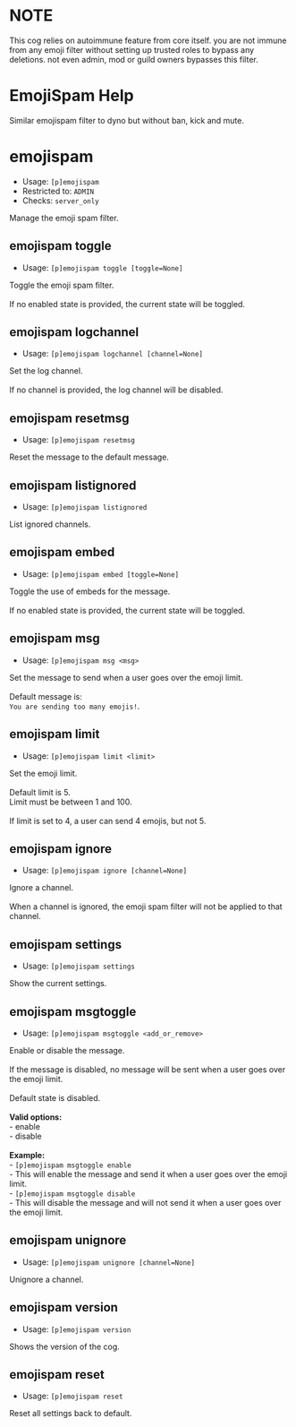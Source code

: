 # NOTE
This cog relies on autoimmune feature from core itself. you are not immune from any emoji filter without setting up trusted roles to bypass any deletions. not even admin, mod or guild owners bypasses this filter.

# EmojiSpam Help

Similar emojispam filter to dyno but without ban, kick and mute.

# emojispam
 - Usage: `[p]emojispam `
 - Restricted to: `ADMIN`
 - Checks: `server_only`

Manage the emoji spam filter.

## emojispam toggle
 - Usage: `[p]emojispam toggle [toggle=None] `

Toggle the emoji spam filter.<br/><br/>If no enabled state is provided, the current state will be toggled.

## emojispam logchannel
 - Usage: `[p]emojispam logchannel [channel=None] `

Set the log channel.<br/><br/>If no channel is provided, the log channel will be disabled.

## emojispam resetmsg
 - Usage: `[p]emojispam resetmsg `

Reset the message to the default message.

## emojispam listignored
 - Usage: `[p]emojispam listignored `

List ignored channels.

## emojispam embed
 - Usage: `[p]emojispam embed [toggle=None] `

Toggle the use of embeds for the message.<br/><br/>If no enabled state is provided, the current state will be toggled.

## emojispam msg
 - Usage: `[p]emojispam msg <msg> `

Set the message to send when a user goes over the emoji limit.<br/><br/>Default message is:<br/>`You are sending too many emojis!`.

## emojispam limit
 - Usage: `[p]emojispam limit <limit> `

Set the emoji limit.<br/><br/>Default limit is 5.<br/>Limit must be between 1 and 100.<br/><br/>If limit is set to 4, a user can send 4 emojis, but not 5.

## emojispam ignore
 - Usage: `[p]emojispam ignore [channel=None] `

Ignore a channel.<br/><br/>When a channel is ignored, the emoji spam filter will not be applied to that channel.

## emojispam settings
 - Usage: `[p]emojispam settings `

Show the current settings.

## emojispam msgtoggle
 - Usage: `[p]emojispam msgtoggle <add_or_remove> `

Enable or disable the message.<br/><br/>If the message is disabled, no message will be sent when a user goes over the emoji limit.<br/><br/>Default state is disabled.<br/><br/>**Valid options:**<br/>- enable<br/>- disable<br/><br/>**Example:**<br/>- `[p]emojispam msgtoggle enable`<br/>  - This will enable the message and send it when a user goes over the emoji limit.<br/>- `[p]emojispam msgtoggle disable`<br/>  - This will disable the message and will not send it when a user goes over the emoji limit.

## emojispam unignore
 - Usage: `[p]emojispam unignore [channel=None] `

Unignore a channel.

## emojispam version
 - Usage: `[p]emojispam version `

Shows the version of the cog.

## emojispam reset
 - Usage: `[p]emojispam reset `

Reset all settings back to default.
